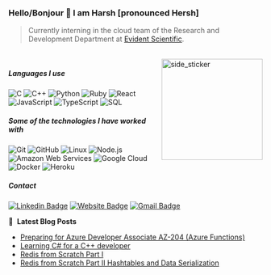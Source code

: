 
### Hello/Bonjour 👋 I am Harsh [pronounced Hersh] 

> Currently interning in the cloud team of the Research and Development Department at [Evident Scientific](https://www.evidentscientific.com/en/). 
<br />
<img align="right" width=200px height=200px alt="side_sticker" src="https://media.giphy.com/media/TEnXkcsHrP4YedChhA/giphy.gif" />

##### Languages I use

![C](https://img.shields.io/badge/-C-000000?style=flat&logo=c)
![C++](https://img.shields.io/badge/-C++-000000?style=flat&logo=c%2B%2B)
![Python](https://img.shields.io/badge/-Python-000000?style=flat&logo=python)
![Ruby](https://img.shields.io/badge/-Ruby-000000?style=flat&logo=ruby)
![React](https://img.shields.io/badge/-React-000000?style=flat&logo=react)
![JavaScript](https://img.shields.io/badge/-JavaScript-000000?style=flat&logo=javascript)
![TypeScript](https://img.shields.io/badge/-TypeScript-000000?style=flat&logo=typescript)
![SQL](https://img.shields.io/badge/-SQL-000000?style=flat&logo=postgresql)

##### Some of the technologies I have worked with

![Git](https://img.shields.io/badge/-Git-222222?style=flat&logo=git&logoColor=F05032)
![GitHub](https://img.shields.io/badge/-GitHub-222222?style=flat&logo=github&logoColor=181717)
![Linux](https://img.shields.io/badge/-Linux-222222?style=flat&logo=linux&logoColor=FCC624)
![Node.js](https://img.shields.io/badge/-Node.js-222222?style=flat&logo=node.js&logoColor=339933)
![Amazon Web Services](https://img.shields.io/badge/-Amazon%20Web%20Services-222222?style=flat-square&logo=Amazon-Web-Service)
![Google Cloud](https://img.shields.io/badge/Google%20Cloud-black?style=flat-square&logo=google-cloud)
![Docker](https://img.shields.io/badge/-Docker-black?style=flat-square&logo=docker)
![Heroku](https://img.shields.io/badge/-Heroku-222222?style=flat-square&logo=heroku)
<br/>

##### Contact

[![Linkedin Badge](https://img.shields.io/badge/-hb-000000?style=flat&logo=Linkedin&logoColor=F05032&link=https://www.linkedin.com/in/harsh-banthiya-858a6820a/)](https://www.linkedin.com/in/harsh-banthiya-858a6820a/)
[![Website Badge](https://img.shields.io/badge/-hb-000000?style=flat&logo=Google-Chrome&logoColor=white&link=https://harsh-banthiya.vercel.app/)](https://harsh-banthiya.vercel.app/)
[![Gmail Badge](https://img.shields.io/badge/-hb-c14438?style=flat&logo=Gmail&logoColor=white&link=mailto:banthiyaharsh01@gmail.com)](mailto:banthiyaharsh01@gmail.com)

📕 &nbsp;**Latest Blog Posts**
<!-- BLOG-POST-LIST:START -->

- [Preparing for Azure Developer Associate AZ-204 (Azure Functions)](https://harsh-banthiya.vercel.app/azure-functions-overview)
- [Learning C# for a C++ developer](https://harsh-banthiya.vercel.app/learning-c-for-a-c-developer)
- [Redis from Scratch Part I](https://harsh-banthiya.vercel.app/redis-from-scratch)
- [Redis from Scratch Part II Hashtables and Data Serialization](https://harsh-banthiya.vercel.app/redis-from-scratch-part-ii)

<!-- BLOG-POST-LIST:END -->
